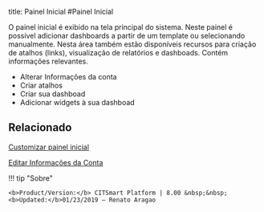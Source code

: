 title: Painel Inicial
#Painel Inicial

O painel inicial é exibido na tela principal do sistema. Neste painel é possível adicionar dashboards a partir de um template ou selecionando manualmente. Nesta área também estão disponíveis recursos para criação de atalhos (links), visualização de relatórios e dashboads. Contém informações relevantes.

* Alterar Informações da conta
* Criar atalhos
* Criar sua dashboad
* Adicionar widgets à sua dashboad


Relacionado
-------

[Customizar painel inicial][1]

[Editar Informações da Conta][2]

!!! tip "Sobre"

    <b>Product/Version:</b> CITSmart Platform | 8.00 &nbsp;&nbsp;
    <b>Updated:</b>01/23/2019 – Renato Aragao

[1]:/pt-br/citsmart-platform-8/additional-features/reports/create/dashboard-customize-management-panel-smart-decision.html
[2]:/pt-br/citsmart-platform-8/initial-settings/access-settings/user/user-data.html
